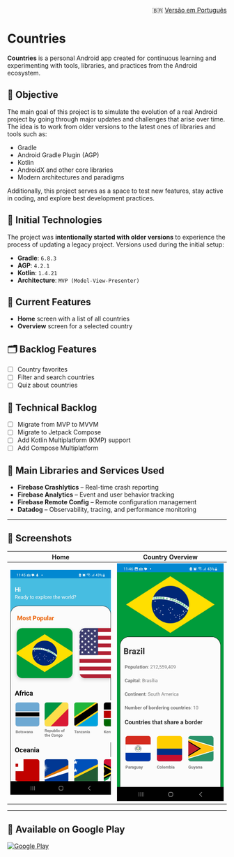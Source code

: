<p style="text-align: right;">
  🇧🇷 <a href="README.pt.md">Versão em Português</a>
</p>

# Countries

**Countries** is a personal Android app created for continuous learning and experimenting with tools, libraries, and practices from the Android ecosystem.

## 🎯 Objective

The main goal of this project is to simulate the evolution of a real Android project by going through major updates and challenges that arise over time. The idea is to work from older versions to the latest ones of libraries and tools such as:

- Gradle
- Android Gradle Plugin (AGP)
- Kotlin
- AndroidX and other core libraries
- Modern architectures and paradigms

Additionally, this project serves as a space to test new features, stay active in coding, and explore best development practices.

## 🔧 Initial Technologies

The project was **intentionally started with older versions** to experience the process of updating a legacy project. Versions used during the initial setup:

- **Gradle**: `6.8.3`
- **AGP**: `4.2.1`
- **Kotlin**: `1.4.21`
- **Architecture**: `MVP (Model-View-Presenter)`

## 🧪 Current Features

- **Home** screen with a list of all countries
- **Overview** screen for a selected country

## 🗂️ Backlog Features

- [ ] Country favorites
- [ ] Filter and search countries
- [ ] Quiz about countries

## 🚧 Technical Backlog

- [ ] Migrate from MVP to MVVM
- [ ] Migrate to Jetpack Compose
- [ ] Add Kotlin Multiplatform (KMP) support
- [ ] Add Compose Multiplatform

## 🧰 Main Libraries and Services Used

- **Firebase Crashlytics** – Real-time crash reporting
- **Firebase Analytics** – Event and user behavior tracking
- **Firebase Remote Config** – Remote configuration management
- **Datadog** – Observability, tracing, and performance monitoring

---

## 📸 Screenshots

| Home | Country Overview |
|--------------|-----------------|
| ![Home](screenshots/home-screen.jpg) | ![Country Overview](screenshots/overview-screen.jpg) |

---

## 🔗 Available on Google Play

[![Google Play](https://play.google.com/intl/en_us/badges/static/images/badges/en_badge_web_generic.png)](https://play.google.com/store/apps/details?id=br.com.rstudio.countries)

